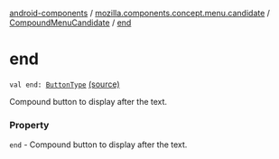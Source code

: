 [android-components](../../index.md) / [mozilla.components.concept.menu.candidate](../index.md) / [CompoundMenuCandidate](index.md) / [end](./end.md)

# end

`val end: `[`ButtonType`](-button-type/index.md) [(source)](https://github.com/mozilla-mobile/android-components/blob/master/components/concept/menu/src/main/java/mozilla/components/concept/menu/candidate/MenuCandidate.kt#L65)

Compound button to display after the text.

### Property

`end` - Compound button to display after the text.